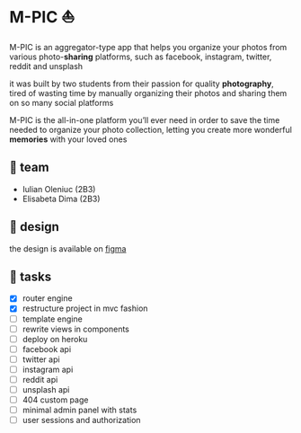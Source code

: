 # M-PIC ⛵

M-PIC is an aggregator-type app that helps you organize your photos from various photo-**sharing** platforms, such as facebook, instagram, twitter, reddit and unsplash

it was built by two students from their passion for quality **photography**, tired of wasting time by manually organizing their photos and sharing them on so many social platforms

M-PIC is the all-in-one platform you’ll ever need in order to save the time needed to organize your photo collection, letting you create more wonderful **memories** with your loved ones

## 🚀 team

- Iulian Oleniuc (2B3)
- Elisabeta Dima (2B3)

## 🎨 design

the design is available on [figma](https://www.figma.com/file/FPE0X6J8mfUDaEQ6Sg8xH9/web)

## 🐘 tasks

- [x] router engine
- [x] restructure project in mvc fashion
- [ ] template engine
- [ ] rewrite views in components
- [ ] deploy on heroku
- [ ] facebook api
- [ ] twitter api
- [ ] instagram api
- [ ] reddit api
- [ ] unsplash api
- [ ] 404 custom page
- [ ] minimal admin panel with stats
- [ ] user sessions and authorization
